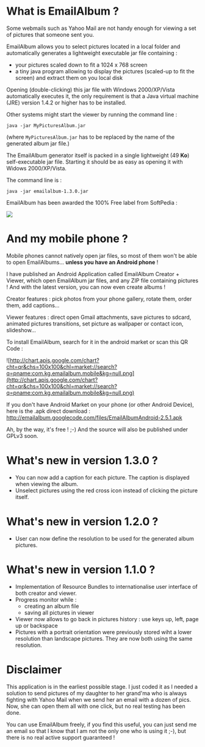 # What is EmailAlbum ? #

Some webmails such as Yahoo Mail are not handy enough for viewing a set of pictures that someone sent you.

EmailAlbum allows you to select pictures located in a local folder and automatically generates a lightweight executable jar file containing :
  * your pictures scaled down to fit a 1024 x 768 screen
  * a tiny java program allowing to display the pictures (scaled-up to fit the screen) and extract them on you local disk

Opening (double-clicking) this jar file with Windows 2000/XP/Vista automatically executes it, the only requirement is that a Java virtual machine (JRE) version 1.4.2 or higher has to be installed.

Other systems might start the viewer by running the command line :
```
java -jar MyPicturesAlbum.jar
```

(where `MyPicturesAlbum.jar` has to be replaced by the name of the generated album jar file.)

The EmailAlbum generator itself is packed in a single lightweight (49 **Ko**) self-executable jar file. Starting it should be as easy as opening it with Widows 2000/XP/Vista.

The command line is :
```
java -jar emailalbum-1.3.0.jar
```

EmailAlbum has been awarded the 100% Free label from SoftPedia :

[![](http://mac.softpedia.com/base_img/softpedia_free_award_f.gif)](http://mac.softpedia.com/progClean/EmailAlbum-Clean-66442.html)

# And my mobile phone ? #

Mobile phones cannot natively open jar files, so most of them won't be able to open EmailAlbums... **unless you have an Android phone** !

I have published an Android Application called EmailAlbum Creator + Viewer, which open EmailAlbum jar files, and any ZIP file containing pictures ! And with the latest version, you can now even create albums !

Creator features : pick photos from your phone gallery, rotate them, order them, add captions...

Viewer features : direct open Gmail attachments, save pictures to sdcard, animated pictures transitions, set picture as wallpaper or contact icon, slideshow...

To install EmailAlbum, search for it in the android market or scan this QR Code :

![http://chart.apis.google.com/chart?cht=qr&chs=100x100&chl=market://search?q=pname:com.kg.emailalbum.mobile&kg=null.png](http://chart.apis.google.com/chart?cht=qr&chs=100x100&chl=market://search?q=pname:com.kg.emailalbum.mobile&kg=null.png)

If you don't have Android Market on your phone (or other Android Device), here is the .apk direct download :
http://emailalbum.googlecode.com/files/EmailAlbumAndroid-2.5.1.apk

Ah, by the way, it's free ! ;-) And the source will also be published under GPLv3 soon.

# What's new in version 1.3.0 ? #
  * You can now add a caption for each picture. The caption is displayed when viewing the album.
  * Unselect pictures using the red cross icon instead of clicking the picture itself.
# What's new in version 1.2.0 ? #
  * User can now define the resolution to be used for the generated album pictures.
# What's new in version 1.1.0 ? #
  * Implementation of Resource Bundles to internationalise user interface of both creator and viewer.
  * Progress monitor while :
    * creating an album file
    * saving all pictures in viewer
  * Viewer now allows to go back in pictures history : use keys up, left, page up or backspace
  * Pictures with a portrait orientation were previously stored wiht a lower resolution than landscape pictures. They are now both using the same resolution.

# Disclaimer #
This application is in the earliest possible stage. I just coded it as I needed a solution to send pictures of my daughter to her grand'ma who is always fighting with Yahoo Mail when we send her an email with a dozen of pics. Now, she can open them all with one click, but no real testing has been done.

You can use EmailAlbum freely, if you find this useful, you can just send me an email so that I know that I am not the only one who is using it ;-), but there is no real active support guaranteed !
